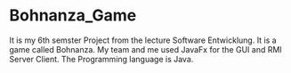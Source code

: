 # Bohnanza_Game
It is my 6th semster Project from the lecture Software Entwicklung. It is a game called Bohnanza. My team and me used JavaFx for the GUI and RMI Server Client. The Programming language is Java. 
